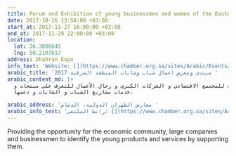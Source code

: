 ```yaml
---
title: Forum and Exhibition of young businessmen and women of the Eastern Region 2017
date: 2017-10-16 13:58:00 +03:00
start_at: 2017-11-27 16:00:00 +03:00
end_at: 2017-11-29 22:00:00 +03:00
location:
  lat: 26.3808645
  lng: 50.2107617
address: Dhahran Expo
info_text: 'Website: [](https://www.chamber.org.sa/sites/Arabic/Events/aybcf2017/Pages/Home.aspx)'
arabic_title: 'منتدى ومعرض اعمال شباب وشابات المنطقة الشرقية 2017 '
arabic_content_md: |+
  منتدى ومعرض أعمال شباب وشابات المنطقة الشرقية 2017 يهدف إلى إتاحة الفرصة للمجتمع الاقتصادي و الشركات الكبرى و رجال الأعمال للتعرف على منتجات و
  خدمات مشاريع الشباب و الشابات و دعمها.

arabic_address: 'معارض الظهران الدولية، الدمام '
arabic_info_text: 'رابط الملتقى: [](https://www.chamber.org.sa/sites/Arabic/Events/aybcf2017/Pages/Home.aspx)'
---
```


Providing the opportunity for the economic community, large companies and businessmen to identify the young products and services by supporting them.